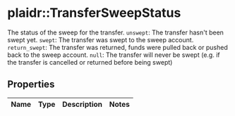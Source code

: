 # plaidr::TransferSweepStatus

The status of the sweep for the transfer. `unswept`: The transfer hasn't been swept yet. `swept`: The transfer was swept to the sweep account. `return_swept`: The transfer was returned, funds were pulled back or pushed back to the sweep account. `null`: The transfer will never be swept (e.g. if the transfer is cancelled or returned before being swept)

## Properties
Name | Type | Description | Notes
------------ | ------------- | ------------- | -------------


